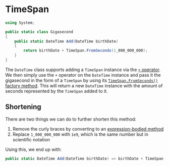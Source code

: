 # TimeSpan

```csharp
using System;

public static class Gigasecond
{
    public static DateTime Add(DateTime birthDate)
    {
        return birthDate + TimeSpan.FromSeconds(1_000_000_000);
    }
}
```

The `DateTime` class supports adding a `TimeSpan` instance via the [`+` operator][datetime-plus-operator-timespan].
We then simply use the `+` operator on the `DateTime` instance and pass it the gigasecond in the form of a `TimeSpan` by using its [`TimeSpan.FromSeconds()` factory method][time-span-from-seconds].
This will return a new `DateTime` instance with the amount of seconds represented by the `TimeSpan` added to it.

## Shortening

There are two things we can do to further shorten this method:

1. Remove the curly braces by converting to an [expression-bodied method][expression-bodied-method]
1. Replace `1_000_000_000` with `1e9`, which is the same number but in scientific notation

Using this, we end up with:

```csharp
public static DateTime Add(DateTime birthDate) => birthDate + TimeSpan.FromSeconds(1e9);
```

[expression-bodied-method]: https://learn.microsoft.com/en-us/dotnet/csharp/programming-guide/statements-expressions-operators/expression-bodied-members#methods
[datetime-plus-operator-timespan]: https://learn.microsoft.com/en-us/dotnet/api/system.datetime.op_addition
[time-span-from-seconds]: https://learn.microsoft.com/en-us/dotnet/api/system.timespan.fromseconds